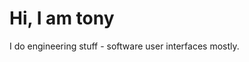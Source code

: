 Hi, I am tony
============================

I do engineering stuff - software user interfaces mostly.









